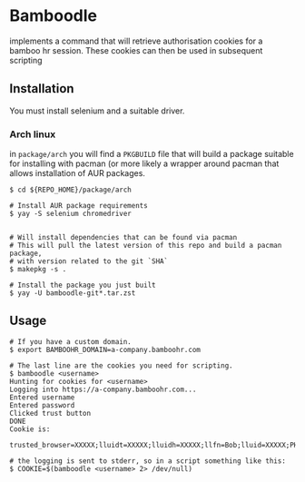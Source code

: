 # Bamboodle

implements a command that will retrieve authorisation cookies for a
bamboo hr session. These cookies can then be used in subsequent
scripting

## Installation

You must install selenium and a suitable driver.

### Arch linux

in `package/arch` you will find a `PKGBUILD` file that will build a
package suitable for installing with pacman (or more likely a wrapper
around pacman that allows installation of AUR packages.

``` shell
$ cd ${REPO_HOME}/package/arch

# Install AUR package requirements
$ yay -S selenium chromedriver


# Will install dependencies that can be found via pacman
# This will pull the latest version of this repo and build a pacman package, 
# with version related to the git `SHA`
$ makepkg -s .

# Install the package you just built
$ yay -U bamboodle-git*.tar.zst
```

## Usage

``` shell
# If you have a custom domain.
$ export BAMBOOHR_DOMAIN=a-company.bamboohr.com 

# The last line are the cookies you need for scripting.
$ bamboodle <username>
Hunting for cookies for <username>
Logging into https://a-company.bamboohr.com...
Entered username
Entered password
Clicked trust button
DONE
Cookie is:

trusted_browser=XXXXX;lluidt=XXXXX;lluidh=XXXXX;llfn=Bob;lluid=XXXXX;PHPSESSID=XXXXX

# the logging is sent to stderr, so in a script something like this:
$ COOKIE=$(bamboodle <username> 2> /dev/null)


```
